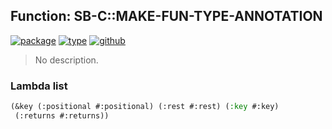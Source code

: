 ## Function: SB-C::MAKE-FUN-TYPE-ANNOTATION
[![package](https://img.shields.io/badge/Package-SB--C-5f9ea0.svg?style=social&colorA=999999)](../) [![type](https://img.shields.io/badge/Type-Function-5f9ea0.svg?style=social&colorA=999999)](../#function) [![github](https://img.shields.io/badge/GitHub-View_the_source-5f9ea0.svg?style=social&colorA=999999&logo=github)](https://github.com/sbcl/sbcl/blob/master/src/compiler/knownfun.lisp/) 

> No description.

### Lambda list
```cl
(&key (:positional #:positional) (:rest #:rest) (:key #:key)
 (:returns #:returns))
```

